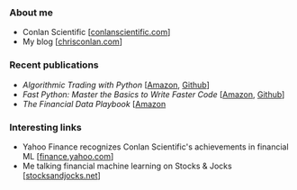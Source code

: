 
### About me

+ Conlan Scientific \[[conlanscientific.com](https://conlanscientific.com/)\]
+ My blog \[[chrisconlan.com](https://chrisconlan.com/blog/)\]

### Recent publications 

+ *Algorithmic Trading with Python* \[[Amazon](https://www.amazon.com/Algorithmic-Trading-Python-Quantitative-Development/dp/B086Y6H6YG/), [Github](https://github.com/chrisconlan/algorithmic-trading-with-python)\]
+ *Fast Python: Master the Basics to Write Faster Code* \[[Amazon](https://www.amazon.com/Fast-Python-Master-Basics-Faster/dp/B089CWQWWC/), [Github](https://github.com/chrisconlan/fast-python)\]
+ *The Financial Data Playbook* \[[Amazon]([https://www.amazon.com/Fast-Python-Master-Basics-Faster/dp/B089CWQWWC/](https://www.amazon.com/Financial-Data-Playbook-Chris-Conlan/dp/B09BYDNSWH/))


### Interesting links

+ Yahoo Finance recognizes Conlan Scientific's achievements in financial ML \[[finance.yahoo.com](https://finance.yahoo.com/news/conlan-scientific-named-top-ai-224600809.html)\]
+ Me talking financial machine learning on Stocks & Jocks \[[stocksandjocks.net](https://stocksandjocks.net/show-archives/algo-trading/)\]

